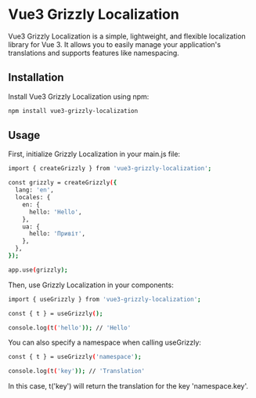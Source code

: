 # Vue3 Grizzly Localization

Vue3 Grizzly Localization is a simple, lightweight, and flexible localization library for Vue 3. It allows you to easily manage your application's translations and supports features like namespacing.

## Installation

Install Vue3 Grizzly Localization using npm:

```bash
npm install vue3-grizzly-localization
```

## Usage
First, initialize Grizzly Localization in your main.js file:

```bash
import { createGrizzly } from 'vue3-grizzly-localization';

const grizzly = createGrizzly({
  lang: 'en',
  locales: {
    en: {
      hello: 'Hello',
    },
    ua: {
      hello: 'Привіт',
    },
  },
});

app.use(grizzly);
```

Then, use Grizzly Localization in your components:

```bash
import { useGrizzly } from 'vue3-grizzly-localization';

const { t } = useGrizzly();

console.log(t('hello')); // 'Hello'
```

You can also specify a namespace when calling useGrizzly:

```bash
const { t } = useGrizzly('namespace');

console.log(t('key')); // 'Translation'
```
In this case, t('key') will return the translation for the key 'namespace.key'.